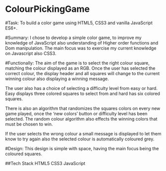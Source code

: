 # ColourPickingGame

#Task:
To build a color game using HTML5, CSS3 and vanilla JavaScript ES6+.

#Summary:
I chose to develop a simple color game, to improve my knowledge of JavaScript also understanding of Higher order functions and Dom 
manipulation. The main focus was to exercise my current knowledge on Javascript also CSS3.

#Functionally:
The aim of the game is to select the right colour square, matching the colour displayed as an RGB. Once the user has selected the 
correct colour, the display header and all squares will change to the current winning colour also displaying a winning message.

The user also has a choice of selecting a difficulty level from easy or hard.  Easy displays three colored squares to select from and 
hard has six colored squares.

There is also an algorithm that randomizes the squares colors on every new game played, once the ‘new colors’ button or difficulty level has been selected. The random colour algorithm also effects the winning colors that must be chosen to win.

If the user selects the wrong colour a small message is displayed to let them know to try again also the selected colour is automatically coloured grey.

#Design:
This design is simple with space, having the main focus being the coloured squares.

##Tech Stack
HTML5
CSS3
JavaScript













